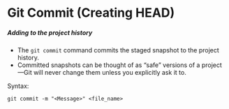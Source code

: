 # Git Commit (Creating HEAD)

##### Adding to the project history
- The ```git commit``` command commits the staged snapshot to the project history.
- Committed snapshots can be thought of as “safe” versions of a project—Git will never change them unless you explicitly ask it to.

Syntax:

```
git commit -m "<Message>" <file_name>
```
